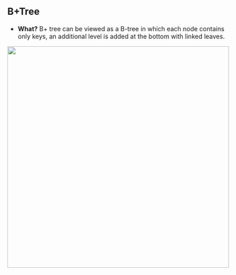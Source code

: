 ## B+Tree
- **What?** B+ tree can be viewed as a B-tree in which each node contains only keys, an additional level is added at the bottom with linked leaves. 

<img src="https://upload.wikimedia.org/wikipedia/commons/thumb/3/37/Bplustree.png/800px-Bplustree.png" width="500" />
